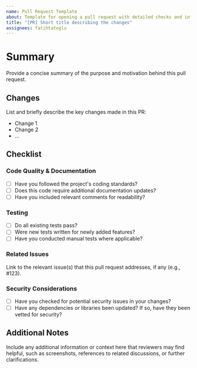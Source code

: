 ```yaml
---
name: Pull Request Template
about: Template for opening a pull request with detailed checks and information
title: "[PR] Short title describing the changes"
assignees: fatihtatoglu
---
```


# Summary

Provide a concise summary of the purpose and motivation behind this pull request.

## Changes

List and briefly describe the key changes made in this PR:

- Change 1
- Change 2
- ...

## Checklist

### Code Quality & Documentation

- [ ] Have you followed the project's coding standards?
- [ ] Does this code require additional documentation updates?
- [ ] Have you included relevant comments for readability?

### Testing

- [ ] Do all existing tests pass?
- [ ] Were new tests written for newly added features?
- [ ] Have you conducted manual tests where applicable?

### Related Issues

Link to the relevant issue(s) that this pull request addresses, if any (e.g., #123).

### Security Considerations

- [ ] Have you checked for potential security issues in your changes?
- [ ] Have any dependencies or libraries been updated? If so, have they been vetted for security?

## Additional Notes

Include any additional information or context here that reviewers may find helpful, such as screenshots, references to related discussions, or further clarifications.
